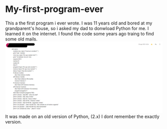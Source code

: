# My-first-program-ever
This a the first program i ever wrote. I was 11 years old and bored at my grandparent's house, so i asked my dad to donwload Python for me. I learned it on the internet. 
I found the code some years ago traing to find some old mails.
![Original mail, sent it on 25 augost of 2013](Mail.png)
It was made on an old version of Python, (2.x) I dont remember the exactly version.

